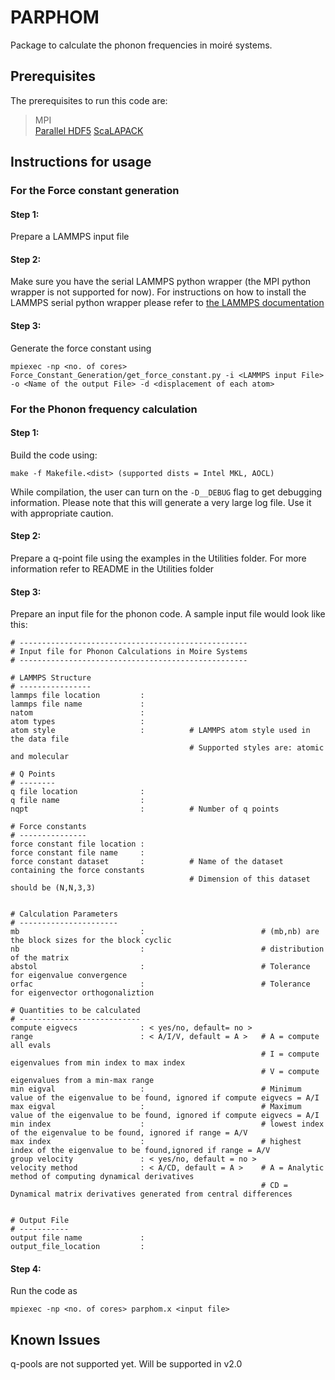 # PARPHOM

Package to calculate the phonon frequencies in moiré systems. 

## Prerequisites

The prerequisites to run this code are:

>
>   MPI  
> [Parallel HDF5](https://support.hdfgroup.org/documentation/hdf5/latest/_cookbook.html)
>   [ScaLAPACK](https://www.intel.com/content/www/us/en/developer/tools/oneapi/onemkl-download.html)  
>

## Instructions for usage

### For the Force constant generation

#### Step 1: 
Prepare a LAMMPS input file
#### Step 2:
Make sure you have the serial LAMMPS python wrapper (the MPI python wrapper is not supported for now). For instructions on how to install the LAMMPS serial python wrapper please refer to [the LAMMPS documentation](https://docs.lammps.org/Python_install.html)
#### Step 3:
Generate the force constant using 
```
mpiexec -np <no. of cores> Force_Constant_Generation/get_force_constant.py -i <LAMMPS input File> -o <Name of the output File> -d <displacement of each atom>
```

### For the Phonon frequency calculation

#### Step 1: 
Build the code using:
```
make -f Makefile.<dist> (supported dists = Intel MKL, AOCL)
```
While compilation, the user can turn on the `-D__DEBUG` flag to get debugging information. Please note that this will generate a very large log file. Use it with appropriate caution.


#### Step 2:  
Prepare a q-point file using the examples in the Utilities folder. For more information refer to README in the Utilities folder

#### Step 3:  
Prepare an input file for the phonon code. A sample input file would look like this:  
```
# ---------------------------------------------------
# Input file for Phonon Calculations in Moire Systems
# ---------------------------------------------------

# LAMMPS Structure
# ----------------
lammps file location         : 
lammps file name             :
natom                        :
atom types                   :
atom style                   :          # LAMMPS atom style used in the data file
                                        # Supported styles are: atomic and molecular 

# Q Points  
# --------
q file location              : 
q file name                  : 
nqpt                         :          # Number of q points

# Force constants  
# ---------------
force constant file location : 
force constant file name     : 
force constant dataset       :          # Name of the dataset containing the force constants
                                        # Dimension of this dataset should be (N,N,3,3)


# Calculation Parameters
# ----------------------
mb                           :                          # (mb,nb) are the block sizes for the block cyclic
nb                           :                          # distribution of the matrix
abstol                       :                          # Tolerance for eigenvalue convergence
orfac                        :                          # Tolerance for eigenvector orthogonaliztion

# Quantities to be calculated
# ---------------------------
compute eigvecs              : < yes/no, default= no >
range                        : < A/I/V, default = A >   # A = compute all evals
                                                        # I = compute eigenvalues from min index to max index
                                                        # V = compute eigenvalues from a min-max range
min eigval                   :                          # Minimum value of the eigenvalue to be found, ignored if compute eigvecs = A/I
max eigval                   :                          # Maximum value of the eigenvalue to be found, ignored if compute eigvecs = A/I
min index                    :                          # lowest index of the eigenvalue to be found, ignored if range = A/V
max index                    :                          # highest index of the eigenvalue to be found,ignored if range = A/V
group velocity               : < yes/no, default = no >
velocity method              : < A/CD, default = A >    # A = Analytic method of computing dynamical derivatives
                                                        # CD = Dynamical matrix derivatives generated from central differences


# Output File
# -----------
output file name             : 
output_file_location         : 
```

#### Step 4:  
Run the code as 
```
mpiexec -np <no. of cores> parphom.x <input file>
```


## Known Issues

q-pools are not supported yet. Will be supported in v2.0
